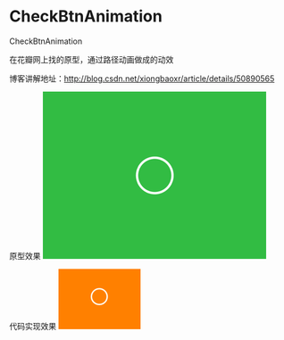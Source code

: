 # CheckBtnAnimation
CheckBtnAnimation

在花瓣网上找的原型，通过路径动画做成的动效

博客讲解地址：http://blog.csdn.net/xiongbaoxr/article/details/50890565

原型效果
![MenuBallAnimation.png](READMEResource/20160314223321518.gif)

代码实现效果
![MenuBallAnimation.png](READMEResource/20160314230229007.gif)
